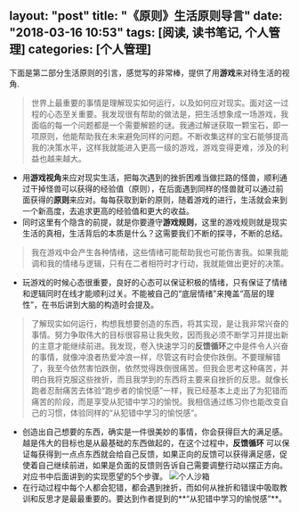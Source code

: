 layout: "post"
title: "《原则》生活原则导言"
date: "2018-03-16 10:53"
tags: [阅读, 读书笔记, 个人管理]
categories: [个人管理]
---

下面是第二部分生活原则的引言，感觉写的非常棒，提供了用**游戏**来对待生活的视角.
<!--more-->


> 世界上最重要的事情是理解现实如何运行，以及如何应对现实。面对这一过程的心态至关重要。我发现很有帮助的做法是，把生活想象成一场游戏，我面临的每一个问题都是一个需要解题的谜。我通过解谜获取一颗宝石，即一项原则，他能帮助我在未来避免同样的问题。不断收集这样的宝石能够提高我的决策水平，这样我就能进入更高一级的游戏，游戏变得更难，涉及的利益也越来越大。

- 用**游戏视角**来应对现实生活，把每次遇到的挫折困难当做拦路的怪兽，顺利通过干掉怪兽可以获得的经验值（原则），在后面遇到同样的怪兽就可以通过前面获得的**原则**来应对。每每获取到新的原则，随着游戏的进行，生活就会来到一个新高度，去追求更高的经验值和更大的收益。
- 同时这里有个隐含的前提，就是你要遵守**游戏规则**，这里的游戏规则就是现实生活的真相，生活背后的本质是什么？这需要我们不断的探寻，不断的总结。

> 我在游戏中会产生各种情绪，这些情绪可能帮助我也可能伤害我。如果我能调和我的情绪与逻辑，只有在二者相符时才行动，我就能做出更好的决策。

- 玩游戏的时候心态很重要，良好的心态可以保证积极的情绪，只有保证了情绪和逻辑同时在线才能顺利过关。不能被自己的“底层情绪”来掩盖“高层的理性”，在书后讲到大脑的构造时会提及。

> 了解现实如何运行，构想我想要创造的东西，将其实现，是让我非常兴奋的事情。努力争取伟大的目标很容易让我失败，因而我必须不断学习并提出新的主意才能继续前进。我发现，卷入快速学习的**反馈循环**之中是件令人兴奋的事情，就像冲浪者热爱冲浪一样，尽管这有时会使你跌倒。不要理解错了，我至今依然害怕跌倒，依然觉得跌倒很痛苦。但我会思考这种痛苦，并明白我将克服这些挫折，而且我学到的东西将主要来自挫折的反思。就像长跑者忍耐痛苦去体验“跑步者的愉悦感”一样，我已经基本上走出了为犯错而痛苦的阶段，而是享受从犯错中学习的愉悦。我相信通过练习你也能改变自己的习惯，体验同样的“从犯错中学习的愉悦感”。

- 创造出自己想要的东西，确实是一件很美妙的事情，你会获得巨大的满足感。越是伟大的目标也是从最基础的东西做起的，在这个过程中，**反馈循环** 可以保证每获得到一点点东西就会给自己反馈，如果正向的反馈可以获得满足感，促使着自己继续前进，如果是负面的反馈则告诉自己需要调整行动以摆正方向。对应书中后面讲到的实现愿望的5个步骤。
![个人沙箱](/images/2018/03/原则-个人沙箱机制.jpg)
- 在行动过程中每个人都会犯错，都会遇到挫折，而如何从挫折和错误中吸取教训和反思才是最最重要的。要达到作者提到的**“从犯错中学习的愉悦感”**。
